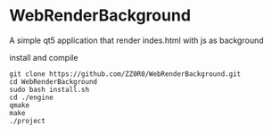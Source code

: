 # WebRenderBackground
A simple qt5 application that render indes.html with js as background


install and compile

```
git clone https://github.com/ZZ0R0/WebRenderBackground.git
cd WebRenderBackground
sudo bash install.sh
cd ./engine
qmake
make
./project
```
